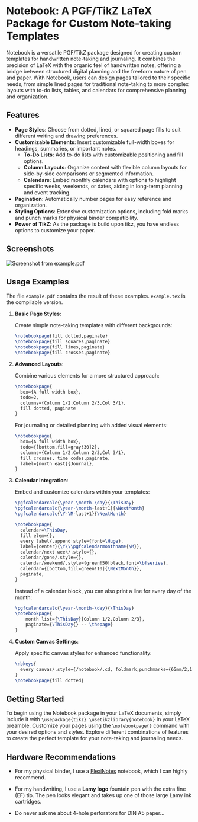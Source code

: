 # Notebook: A PGF/TikZ LaTeX Package for Custom Note-taking Templates

Notebook is a versatile PGF/TikZ package designed for creating custom
templates for handwritten note-taking and journaling. It combines the
precision of LaTeX with the organic feel of handwritten notes,
offering a bridge between structured digital planning and the freeform
nature of pen and paper. With Notebook, users can design pages
tailored to their specific needs, from simple lined pages for
traditional note-taking to more complex layouts with to-do lists,
tables, and calendars for comprehensive planning and organization.

## Features

- **Page Styles**: Choose from dotted, lined, or squared page fills to suit different writing and drawing preferences.
- **Customizable Elements**: Insert customizable full-width boxes for headings, summaries, or important notes.
  - **To-Do Lists**: Add to-do lists with customizable positioning and fill options.
  - **Column Layouts**: Organize content with flexible column layouts for side-by-side comparisons or segmented information.
  - **Calendars**: Embed monthly calendars with options to highlight specific weeks, weekends, or dates, aiding in long-term planning and event tracking.
- **Pagination**: Automatically number pages for easy reference and organization.
- **Styling Options**: Extensive customization options, including fold marks and punch marks for physical binder compatibility.
- **Power of TikZ**: As the package is build upon tikz, you have endless options to customize your paper.

## Screenshots

![Screenshot from example.pdf](screenshot.png)

## Usage Examples

The file `example.pdf` contains the result of these examples. `example.tex` is the compilable version.

1. **Basic Page Styles**:

   Create simple note-taking templates with different backgrounds:
   ```latex
   \notebookpage{fill dotted,paginate}
   \notebookpage{fill squares,paginate}
   \notebookpage{fill lines,paginate}
   \notebookpage{fill crosses,paginate}
   ```

2. **Advanced Layouts**:

   Combine various elements for a more structured approach:
   ```latex
   \notebookpage{
     box={A full width box},
     todo=2,
     columns={Column 1/2,Column 2/3,Col 3/1},
     fill dotted, paginate
   }
   ```

   For journaling or detailed planning with added visual elements:
   ```latex
   \notebookpage{
     box={A full width box},
     todo={[bottom,fill=gray!30]2},
     columns={Column 1/2,Column 2/3,Col 3/1},
     fill crosses, time codes,paginate,
     label={north east}{Journal},
   }
   ```

3. **Calendar Integration**:

   Embed and customize calendars within your templates:
   ```latex
   \pgfcalendarcalc{\year-\month-\day}{\ThisDay}
   \pgfcalendarcalc{\year-\month-last+1}{\NextMonth}
   \pgfcalendarcalc{\Y-\M-last+1}{\NextMonth}

   \notebookpage{
     calendar=\ThisDay,
     fill elem={},
     every label/.append style={font=\Huge},
     label={center}{\Y\\\pgfcalendarmonthname{\M}},
     calendar/next week/.style={},
     calendar/gone/.style={},
     calendar/weekend/.style={green!50!black,font=\bfseries},
     calendar={[bottom,fill=green!10]{\NextMonth}},
     paginate,
   }
   ```
   
   Instead of a calendar block, you can also print a line for every day of the month:
   
   ```latex
   \pgfcalendarcalc{\year-\month-\day}{\ThisDay}
   \notebookpage{
       month list={\ThisDay}{Column 1/2,Column 2/3},
       paginate={\ThisDay{} -- \thepage}
   }
   ```

4. **Custom Canvas Settings**:

   Apply specific canvas styles for enhanced functionality:
   ```latex
   \nbkeys{
     every canvas/.style={/notebook/.cd, foldmark,punchmarks={65mm/2,110mm/2}} 
   }
   \notebookpage{fill dotted}
   ```

## Getting Started

To begin using the Notebook package in your LaTeX documents, simply
include it with `\usepackage{tikz} \usetikzlibrary{notebook}` in your
LaTeX preamble. Customize your pages using the `\notebookpage{}`
command with your desired options and styles. Explore different
combinations of features to create the perfect template for your
note-taking and journaling needs.

## Hardware Recommendations

- For my physical binder, I use a [FlexiNotes](https://www.flexinotes.de) notebook, which I can highly recommend.

- For my handwriting, I use a **Lamy logo** fountain pen with the extra fine (EF) tip. The pen looks elegant and takes up one of those large Lamy ink cartridges.

- Do never ask me about 4-hole perforators for DIN A5 paper...
